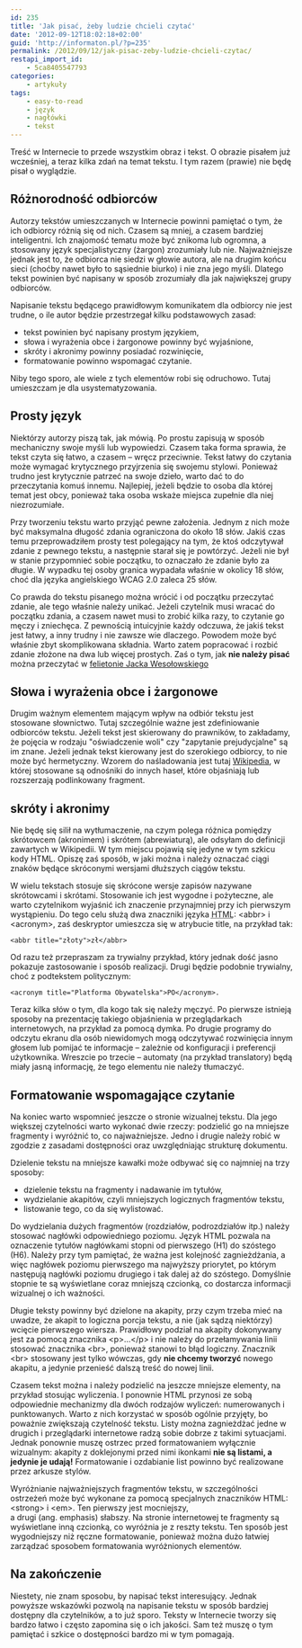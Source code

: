 ```yaml
---
id: 235
title: 'Jak pisać, żeby ludzie chcieli czytać'
date: '2012-09-12T18:02:18+02:00'
guid: 'http://informaton.pl/?p=235'
permalink: /2012/09/12/jak-pisac-zeby-ludzie-chcieli-czytac/
restapi_import_id:
    - 5ca8405547793
categories:
    - artykuły
tags:
    - easy-to-read
    - język
    - nagłówki
    - tekst
---
```


Treść w Internecie to przede wszystkim obraz i tekst. O obrazie pisałem już wcześniej, a teraz kilka zdań na temat tekstu. I tym razem (prawie) nie będę pisał o wyglądzie.

## Różnorodność odbiorców

Autorzy tekstów umieszczanych w Internecie powinni pamiętać o tym, że ich odbiorcy różnią się od nich. Czasem są mniej, a czasem bardziej inteligentni. Ich znajomość tematu może być znikoma lub ogromna, a stosowany język specjalistyczny (żargon) zrozumiały lub nie. Najważniejsze jednak jest to, że odbiorca nie siedzi w głowie autora, ale na drugim końcu sieci (choćby nawet było to sąsiednie biurko) i nie zna jego myśli. Dlatego tekst powinien być napisany w sposób zrozumiały dla jak największej grupy odbiorców.

Napisanie tekstu będącego prawidłowym komunikatem dla odbiorcy nie jest trudne, o ile autor będzie przestrzegał kilku podstawowych zasad:

- tekst powinien być napisany prostym językiem,
- słowa i wyrażenia obce i żargonowe powinny być wyjaśnione,
- skróty i akronimy powinny posiadać rozwinięcie,
- formatowanie powinno wspomagać czytanie.

Niby tego sporo, ale wiele z tych elementów robi się odruchowo. Tutaj umieszczam je dla usystematyzowania.

## Prosty język

Niektórzy autorzy piszą tak, jak mówią. Po prostu zapisują w sposób mechaniczny swoje myśli lub wypowiedzi. Czasem taka forma sprawia, że tekst czyta się łatwo, a czasem – wręcz przeciwnie. Tekst łatwy do czytania może wymagać krytycznego przyjrzenia się swojemu stylowi. Ponieważ trudno jest krytycznie patrzeć na swoje dzieło, warto dać to do przeczytania komuś innemu. Najlepiej, jeżeli będzie to osoba dla której temat jest obcy, ponieważ taka osoba wskaże miejsca zupełnie dla niej niezrozumiałe.

Przy tworzeniu tekstu warto przyjąć pewne założenia. Jednym z nich może być maksymalna długość zdania ograniczona do około 18 słów. Jakiś czas temu przeprowadziłem prosty test polegający na tym, że ktoś odczytywał zdanie z pewnego tekstu, a następnie starał się je powtórzyć. Jeżeli nie był w stanie przypomnieć sobie początku, to oznaczało że zdanie było za długie. W wypadku tej osoby granica wypadała właśnie w okolicy 18 słów, choć dla języka angielskiego WCAG 2.0 zaleca 25 słów.

Co prawda do tekstu pisanego można wrócić i od początku przeczytać zdanie, ale tego właśnie należy unikać. Jeżeli czytelnik musi wracać do początku zdania, a czasem nawet musi to zrobić kilka razy, to czytanie go męczy i zniechęca. Z pewnością intuicyjnie każdy odczuwa, że jakiś tekst jest łatwy, a inny trudny i nie zawsze wie dlaczego. Powodem może być właśnie zbyt skomplikowana składnia. Warto zatem popracować i rozbić zdanie złożone na dwa lub więcej prostych. Zaś o tym, jak **nie należy pisać** można przeczytać w [felietonie Jacka Wesołowskiego](http://esensja.pl/varia/publicystyka/tekst.html?id=4767)

## Słowa i wyrażenia obce i żargonowe

Drugim ważnym elementem mającym wpływ na odbiór tekstu jest stosowane słownictwo. Tutaj szczególnie ważne jest zdefiniowanie odbiorców tekstu. Jeżeli tekst jest skierowany do prawników, to zakładamy, że pojęcia w rodzaju "oświadczenie woli" czy "zapytanie prejudycjalne" są im znane. Jeżeli jednak tekst kierowany jest do szerokiego odbiorcy, to nie może być hermetyczny. Wzorem do naśladowania jest tutaj [Wikipedia](http://pl.wikipedia.org), w której stosowane są odnośniki do innych haseł, które objaśniają lub rozszerzają podlinkowany fragment.

## skróty i akronimy

Nie będę się silił na wytłumaczenie, na czym polega różnica pomiędzy skrótowcem (akronimem) i skrótem (abrewiaturą), ale odsyłam do definicji zawartych w Wikipedii. W tym miejscu pojawią się jedyne w tym szkicu kody HTML. Opiszę zaś sposób, w jaki można i należy oznaczać ciągi znaków będące skróconymi wersjami dłuższych ciągów tekstu.

W wielu tekstach stosuje się skrócone wersje zapisów nazywane skrótowcami i skrótami. Stosowanie ich jest wygodne i pożyteczne, ale warto czytelnikom wyjaśnić ich znaczenie przynajmniej przy ich pierwszym wystąpieniu. Do tego celu służą dwa znaczniki języka <acronym title="HyperText Markup Language">HTML</acronym>: &lt;abbr&gt; i &lt;acronym&gt;, zaś deskryptor umieszcza się w atrybucie title, na przykład tak:

 `<abbr title="złoty">zł</abbr>`

Od razu też przepraszam za trywialny przykład, który jednak dość jasno pokazuje zastosowanie i sposób realizacji. Drugi będzie podobnie trywialny, choć z podtekstem politycznym:

 `<acronym title="Platforma Obywatelska">PO</acronym>.`

Teraz kilka słów o tym, dla kogo tak się należy męczyć. Po pierwsze istnieją sposoby na prezentację takiego objaśnienia w przeglądarkach internetowych, na przykład za pomocą dymka. Po drugie programy do odczytu ekranu dla osób niewidomych mogą odczytywać rozwinięcia innym głosem lub pomijać te informacje – zależnie od konfiguracji i preferencji użytkownika. Wreszcie po trzecie – automaty (na przykład translatory) będą miały jasną informację, że tego elementu nie należy tłumaczyć.

## Formatowanie wspomagające czytanie

Na koniec warto wspomnieć jeszcze o stronie wizualnej tekstu. Dla jego większej czytelności warto wykonać dwie rzeczy: podzielić go na mniejsze fragmenty i wyróżnić to, co najważniejsze. Jedno i drugie należy robić w zgodzie z zasadami dostępności oraz uwzględniając strukturę dokumentu.

Dzielenie tekstu na mniejsze kawałki może odbywać się co najmniej na trzy sposoby:

- dzielenie tekstu na fragmenty i nadawanie im tytułów,
- wydzielanie akapitów, czyli mniejszych logicznych fragmentów tekstu,
- listowanie tego, co da się wylistować.

Do wydzielania dużych fragmentów (rozdziałów, podrozdziałów itp.) należy stosować nagłówki odpowiedniego poziomu. Język HTML pozwala na oznaczenie tytułów nagłówkami stopni od pierwszego (H1) do szóstego (H6). Należy przy tym pamiętać, że ważna jest kolejność zagnieżdżania, a więc nagłówek poziomu pierwszego ma najwyższy priorytet, po którym następują nagłówki poziomu drugiego i tak dalej aż do szóstego. Domyślnie stopnie te są wyświetlane coraz mniejszą czcionką, co dostarcza informacji wizualnej o ich ważności.

Długie teksty powinny być dzielone na akapity, przy czym trzeba mieć na uwadze, że akapit to logiczna porcja tekstu, a nie (jak sądzą niektórzy) wcięcie pierwszego wiersza. Prawidłowy podział na akapity dokonywany jest za pomocą znacznika &lt;p&gt;…&lt;/p&gt; i nie należy do przełamywania linii stosować znacznika &lt;br&gt;, ponieważ stanowi to błąd logiczny. Znacznik &lt;br&gt; stosowany jest tylko wówczas, gdy **nie chcemy tworzyć** nowego akapitu, a jedynie przenieść dalszą treść do nowej linii.

Czasem tekst można i należy podzielić na jeszcze mniejsze elementy, na przykład stosując wyliczenia. I ponownie HTML przynosi ze sobą odpowiednie mechanizmy dla dwóch rodzajów wyliczeń: numerowanych i punktowanych. Warto z nich korzystać w sposób ogólnie przyjęty, bo poważnie zwiększają czytelność tekstu. Listy można zagnieżdżać jedne w drugich i przeglądarki internetowe radzą sobie dobrze z takimi sytuacjami. Jednak ponownie muszę ostrzec przed formatowaniem wyłącznie wizualnym: akapity z doklejonymi przed nimi ikonkami **nie są listami, a jedynie je udają!** Formatowanie i ozdabianie list powinno być realizowane przez arkusze stylów.

Wyróżnianie najważniejszych fragmentów tekstu, w szczególności ostrzeżeń może być wykonane za pomocą specjalnych znaczników HTML: &lt;strong&gt; i &lt;em&gt;. Ten pierwszy jest mocniejszy,  
 a drugi (ang. emphasis) słabszy. Na stronie internetowej te fragmenty są wyświetlane inną czcionką, co wyróżnia je z reszty tekstu. Ten sposób jest wygodniejszy niż ręczne formatowanie, ponieważ można dużo łatwiej zarządzać sposobem formatowania wyróżnionych elementów.

## Na zakończenie

Niestety, nie znam sposobu, by napisać tekst interesujący. Jednak powyższe wskazówki pozwolą na napisanie tekstu w sposób bardziej dostępny dla czytelników, a to już sporo. Teksty w Internecie tworzy się bardzo łatwo i często zapomina się o ich jakości. Sam też muszę o tym pamiętać i szkice o dostępności bardzo mi w tym pomagają.
